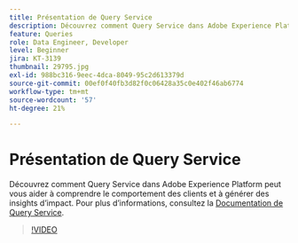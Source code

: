 ```yaml
---
title: Présentation de Query Service
description: Découvrez comment Query Service dans Adobe Experience Platform peut vous aider à comprendre le comportement des clients et à générer des insights d’impact.
feature: Queries
role: Data Engineer, Developer
level: Beginner
jira: KT-3139
thumbnail: 29795.jpg
exl-id: 988bc316-9eec-4dca-8049-95c2d613379d
source-git-commit: 00ef0f40fb3d82f0c06428a35c0e402f46ab6774
workflow-type: tm+mt
source-wordcount: '57'
ht-degree: 21%

---
```


# Présentation de Query Service

Découvrez comment Query Service dans Adobe Experience Platform peut vous aider à comprendre le comportement des clients et à générer des insights d’impact. Pour plus d’informations, consultez la [Documentation de Query Service](https://experienceleague.adobe.com/docs/experience-platform/query/home.html?lang=fr).

>[!VIDEO](https://video.tv.adobe.com/v/29795?learn=on)
